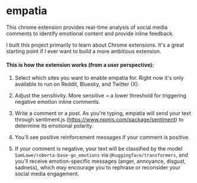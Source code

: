 # empatia

This chrome extension provides real-time analysis of social media comments to identify emotional content and provide inline feedback.

I built this project primarily to learn about Chrome extensions.  It's a great starting point if I ever want to build a more ambitious extension. 

#### This is how the extension works (from a user perspective):

1. Select which sites you want to enable empatia for. Right now it's only available to run on Reddit, Bluesky, and Twitter (X).

2. Adjust the sensitivity.  More sensitive = a lower threshold for triggering negative emotion inline comments.    

3. Write a comment or a post.  As you're typing, empatia will send your text through sentiment.js (https://www.npmjs.com/package/sentiment) to determine its emotional polarity.

4. You'll see positive reinforcement messages if your comment is positive.

5. If your comment is negative, your text will be classified by the model `SamLowe/roberta-base-go_emotions` via `@huggingface/transformers`, and you'll receive emotion-specific messages (anger, annoyance, disgust, sadness), which may encourage you to rephrase or reconsider your social media engagement. 
